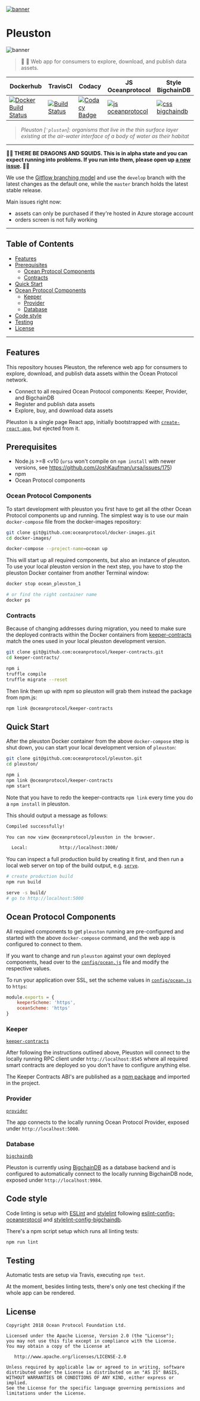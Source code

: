[![banner](https://raw.githubusercontent.com/oceanprotocol/art/master/github/repo-banner%402x.png)](https://oceanprotocol.com)


# Pleuston

![banner](https://user-images.githubusercontent.com/90316/43195950-cc01fd90-9006-11e8-8d5e-cb802c6502b3.gif "Big Banner")

> 🦑 🦄 Web app for consumers to explore, download, and publish data assets.

| Dockerhub | TravisCI | Codacy | JS Oceanprotocol | Style BigchainDB |
|-----------|----------|--------|------------------|------------------|
|[![Docker Build Status](https://img.shields.io/docker/build/oceanprotocol/pleuston.svg)](https://hub.docker.com/r/oceanprotocol/pleuston/)|[![Build Status](https://api.travis-ci.com/oceanprotocol/pleuston.svg?branch=master)](https://travis-ci.com/oceanprotocol/pleuston)|[![Codacy Badge](https://api.codacy.com/project/badge/Grade/d4ebd79e33054bf98d8e55b0dde5452b)](https://app.codacy.com/app/ocean-protocol/pleuston?utm_source=github.com&utm_medium=referral&utm_content=oceanprotocol/pleuston&utm_campaign=badger)|[![js oceanprotocol](https://img.shields.io/badge/js-oceanprotocol-7b1173.svg)](https://github.com/oceanprotocol/eslint-config-oceanprotocol)|[![css bigchaindb](https://img.shields.io/badge/css-bigchaindb-39BA91.svg)](https://github.com/bigchaindb/stylelint-config-bigchaindb)|


> _Pleuston [`ˈplustən`]: organisms that live in the thin surface layer existing at the air-water interface of a body of water as their habitat_

---

**🐲🦑 THERE BE DRAGONS AND SQUIDS. This is in alpha state and you can expect running into problems. If you run into them, please open up [a new issue](https://github.com/oceanprotocol/pleuston/issues). 🦑🐲**

We use the [Gitflow branching model](https://github.com/oceanprotocol/dev-ocean/blob/master/doc/development/branching-model.md) and use the `develop` branch with the latest changes as the default one, while the `master` branch holds the latest stable release.

Main issues right now:
- assets can only be purchased if they're hosted in Azure storage account
- orders screen is not fully working

---

## Table of Contents

  - [Features](#features)
  - [Prerequisites](#prerequisites)
     - [Ocean Protocol Components](#ocean-protocol-components)
     - [Contracts](#contracts)
  - [Quick Start](#quick-start)
  - [Ocean Protocol Components](#ocean-protocol-components)
     - [Keeper](#keeper)
     - [Provider](#provider)
     - [Database](#database)
  - [Code style](#code-style)
  - [Testing](#testing)
  - [License](#license)

---

## Features

This repository houses Pleuston, the reference web app for consumers to explore, download, and publish data assets within the Ocean Protocol network.

- Connect to all required Ocean Protocol components: Keeper, Provider, and BigchainDB
- Register and publish data assets
- Explore, buy, and download data assets

Pleuston is a single page React app, initially bootstrapped with [`create-react-app`](https://github.com/facebook/create-react-app), but ejected from it.

## Prerequisites

- Node.js >=8 <v10 (`ursa` won't compile on `npm install` with newer versions, see https://github.com/JoshKaufman/ursa/issues/175)
- npm
- Ocean Protocol components

### Ocean Protocol Components

To start development with pleuston you first have to get all the other Ocean Protocol components up and running. The simplest way is to use our main `docker-compose` file from the docker-images repository:

```bash
git clone git@github.com:oceanprotocol/docker-images.git
cd docker-images/

docker-compose --project-name=ocean up
```

This will start up all required components, but also an instance of pleuston. To use your local pleuston version in the next step, you have to stop the pleuston Docker container from another Terminal window:

```bash
docker stop ocean_pleuston_1

# or find the right container name
docker ps
```

### Contracts

Because of changing addresses during migration, you need to make sure the deployed contracts within the Docker containers from [keeper-contracts](https://github.com/oceanprotocol/keeper-contracts) match the ones used in your local pleuston development version.

```bash
git clone git@github.com:oceanprotocol/keeper-contracts.git
cd keeper-contracts/

npm i
truffle compile
truffle migrate --reset
```

Then link them up with npm so pleuston will grab them instead the package from npm.js:

```bash
npm link @oceanprotocol/keeper-contracts
```

## Quick Start

After the pleuston Docker container from the above `docker-compose` step is shut down, you can start your local development version of `pleuston`:

```bash
git clone git@github.com:oceanprotocol/pleuston.git
cd pleuston/

npm i
npm link @oceanprotocol/keeper-contracts
npm start
````

Note that you have to redo the keeper-contracts `npm link` every time you do a `npm install` in pleuston.

This should output a message as follows:

```bash
Compiled successfully!

You can now view @oceanprotocol/pleuston in the browser.

  Local:            http://localhost:3000/
```

You can inspect a full production build by creating it first, and then run a local web server on top of the build output, e.g. [`serve`](https://github.com/zeit/serve).

```bash
# create production build
npm run build

serve -s build/
# go to http://localhost:5000
```

## Ocean Protocol Components

All required components to get `pleuston` running are pre-configured and started with the above `docker-compose` command, and the web app is configured to connect to them.

If you want to change and run `pleuston` against your own deployed components, head over to the [`config/ocean.js`](./config/ocean.js) file and modify the respective values.

To run your application over SSL, set the scheme values in [`config/ocean.js`](./config/ocean.js) to `https`:

```js
module.exports = {
    keeperScheme: 'https',
    oceanScheme: 'https'
}
```

### Keeper
[`keeper-contracts`](https://github.com/oceanprotocol/keeper-contracts)

After following the instructions outlined above, Pleuston will connect to the locally running RPC client under `http://localhost:8545` where all required smart contracts are deployed so you don't have to configure anything else.

The Keeper Contracts ABI's are published as a [npm package](https://www.npmjs.com/package/@oceanprotocol/keeper-contracts) and imported in the project.

### Provider
[`provider`](https://github.com/oceanprotocol/provider)

The app connects to the locally running Ocean Protocol Provider, exposed under `http://localhost:5000`.

### Database
[`bigchaindb`](https://github.com/bigchaindb/bigchaindb)

Pleuston is currently using [BigchainDB](http://github.com/bigchaindb/bigchaindb) as a database backend and is configured to automatically connect to the locally running BigchainDB node, exposed under `http://localhost:9984`.

## Code style

Code linting is setup with [ESLint](https://eslint.org) and [stylelint](https://stylelint.io) following [eslint-config-oceanprotocol](https://github.com/oceanprotocol/eslint-config-oceanprotocol) and [stylelint-config-bigchaindb](https://github.com/bigchaindb/stylelint-config-bigchaindb).

There's a npm script setup which runs all linting tests:

```bash
npm run lint
```

## Testing

Automatic tests are setup via Travis, executing `npm test`.

At the moment, besides linting tests, there's only one test checking if the whole app can be rendered.

## License

```
Copyright 2018 Ocean Protocol Foundation Ltd.

Licensed under the Apache License, Version 2.0 (the "License");
you may not use this file except in compliance with the License.
You may obtain a copy of the License at

   http://www.apache.org/licenses/LICENSE-2.0

Unless required by applicable law or agreed to in writing, software
distributed under the License is distributed on an "AS IS" BASIS,
WITHOUT WARRANTIES OR CONDITIONS OF ANY KIND, either express or implied.
See the License for the specific language governing permissions and
limitations under the License.
```
